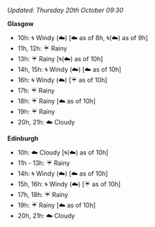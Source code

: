 *Updated: Thursday 20th October 09:30*

**Glasgow**

* 10h: :cyclone: Windy (:cloud:) [:cloud: as of 8h, :cyclone:(:cloud:) as of 9h]
* 11h, 12h: :umbrella: Rainy
* 13h: :umbrella: Rainy [:cyclone:(:cloud:) as of 10h]
* 14h, 15h: :cyclone: Windy (:cloud:) [:cloud: as of 10h]
* 16h: :cyclone: Windy (:cloud:) [:umbrella: as of 10h]
* 17h: :umbrella: Rainy
* 18h: :umbrella: Rainy [:cloud: as of 10h]
* 19h: :umbrella: Rainy
* 20h, 21h: :cloud: Cloudy

**Edinburgh**

* 10h: :cloud: Cloudy [:cyclone:(:cloud:) as of 10h]
* 11h - 13h: :umbrella: Rainy
* 14h: :cyclone: Windy (:cloud:) [:cloud: as of 10h]
* 15h, 16h: :cyclone: Windy (:cloud:) [:umbrella: as of 10h]
* 17h, 18h: :umbrella: Rainy
* 19h: :umbrella: Rainy [:cloud: as of 10h]
* 20h, 21h: :cloud: Cloudy
